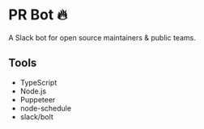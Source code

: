 # PR Bot 🔥

A Slack bot for open source maintainers & public teams.

## Tools

- TypeScript
- Node.js
- Puppeteer
- node-schedule
- slack/bolt
